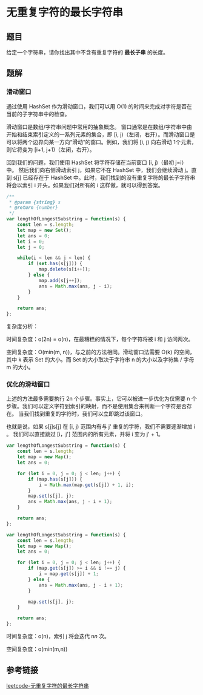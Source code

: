 # 无重复字符的最长字符串

## 题目

给定一个字符串，请你找出其中不含有重复字符的 **最长子串** 的长度。



## 题解

### 滑动窗口

通过使用 HashSet 作为滑动窗口，我们可以用 O(1) 的时间来完成对字符是否在当前的子字符串中的检查。

滑动窗口是数组/字符串问题中常用的抽象概念。 窗口通常是在数组/字符串中由开始和结束索引定义的一系列元素的集合，即 [i, j)（左闭，右开）。而滑动窗口是可以将两个边界向某一方向“滑动”的窗口。例如，我们将 [i, j) 向右滑动 1个元素，则它将变为 [i+1, j+1)（左闭，右开）。

回到我们的问题，我们使用 HashSet 将字符存储在当前窗口 [i, j)（最初 j=i）中。 然后我们向右侧滑动索引 j，如果它不在 HashSet 中，我们会继续滑动 j。直到 s[j] 已经存在于 HashSet 中。此时，我们找到的没有重复字符的最长子字符串将会以索引 i 开头。如果我们对所有的 i 这样做，就可以得到答案。

```js
/**
 * @param {string} s
 * @return {number}
 */
var lengthOfLongestSubstring = function(s) {
    const len = s.length;
    let map = new Set();
    let ans = 0;
    let i = 0;
    let j = 0;

    while(i < len && j < len) {
        if (set.has(s[j])) {
            map.delete(s[i++]);
        } else {
            map.add(s[j++]);
            ans = Math.max(ans, j - i);
        }
    }

    return ans;
};
```

复杂度分析：

时间复杂度：o(2n) = o(n)，在最糟糕的情况下，每个字符将被 i 和 j 访问两次。

空间复杂度：O(min(m, n))，与之前的方法相同。滑动窗口法需要 O(k) 的空间，其中 k 表示 Set 的大小。而 Set 的大小取决于字符串 n 的大小以及字符集 / 字母 m 的大小。

### 优化的滑动窗口

上述的方法最多需要执行 2n 个步骤。事实上，它可以被进一步优化为仅需要 n 个步骤。我们可以定义字符到索引的映射，而不是使用集合来判断一个字符是否存在。 当我们找到重复的字符时，我们可以立即跳过该窗口。

也就是说，如果 s[j]s[j] 在 [i, j) 范围内有与 j' 重复的字符，我们不需要逐渐增加 i 。 我们可以直接跳过 [i，j'] 范围内的所有元素，并将 i 变为 j' + 1。

```js
var lengthOfLongestSubstring = function(s) {
    const len = s.length;
    let map = new Map();
    let ans = 0;

    for (let i = 0, j = 0; j < len; j++) {
        if (map.has(s[j])) {
            i = Math.max(map.get(s[j]) + 1, i);
        }
        map.set(s[j], j);
        ans = Math.max(ans, j - i + 1);
    }

    return ans;
};
```



```js
var lengthOfLongestSubstring = function(s) {
    const len = s.length;
    let map = new Map();
    let ans = 0;

    for (let i = 0, j = 0; j < len; j++) {
        if (map.get(s[j]) >= i && i !== j) {
            i = map.get(s[j]) + 1;
        } else {
            ans = Math.max(ans, j - i + 1);
        }

        map.set(s[j], j);
    }

    return ans;
};
```

时间复杂度：o(n)，索引 j 将会迭代 n*n* 次。

空间复杂度：o(min(m,n))



## 参考链接

[leetcode-无重复字符的最长字符串](https://leetcode-cn.com/problems/longest-substring-without-repeating-characters/)

